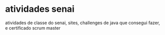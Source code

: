 # atividades senai
atividades de classe do senai, sites, challenges de java que consegui fazer, e certificado scrum master 
